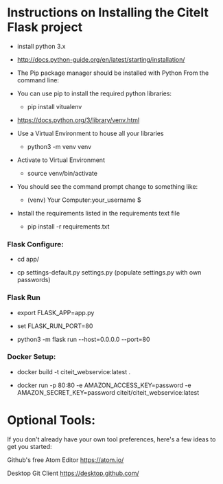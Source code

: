 # Instructions on Installing the CiteIt Flask project

  * install python 3.x
  * http://docs.python-guide.org/en/latest/starting/installation/

  * The Pip package manager should be installed with Python
	From the command line:

  * You can use pip to install the required python libraries:
    * pip install vitualenv

  * https://docs.python.org/3/library/venv.html
  * Use a Virtual Environment to house all your libraries
    * python3 -m venv venv

  * Activate to Virtual Environment
    * source venv/bin/activate

  * You should see the command prompt change to something like:
    * (venv) Your Computer:your_username $

  * Install the requirements listed in the requirements text file
    * pip install -r requirements.txt

### Flask Configure:

  * cd app/

  * cp settings-default.py settings.py
  (populate settings.py with own passwords)


### Flask Run

  * export FLASK_APP=app.py

  * set FLASK_RUN_PORT=80

  * python3 -m flask run --host=0.0.0.0 --port=80

### Docker Setup:

  * docker build -t citeit_webservice:latest .

  * docker run -p 80:80 -e AMAZON_ACCESS_KEY=password -e AMAZON_SECRET_KEY=password citeit/citeit_webservice:latest


# Optional Tools:

If you don't already have your own tool preferences, here's a few ideas
to get you started:

Github's free Atom Editor
https://atom.io/

Desktop Git Client
https://desktop.github.com/
